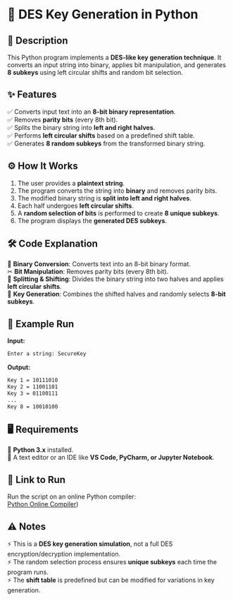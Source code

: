 
# 🔐 DES Key Generation in Python  

## 📜 Description  
This Python program implements a **DES-like key generation technique**. It converts an input string into binary, applies bit manipulation, and generates **8 subkeys** using left circular shifts and random bit selection.  

## ✨ Features  
✅ Converts input text into an **8-bit binary representation**.  
✅ Removes **parity bits** (every 8th bit).  
✅ Splits the binary string into **left and right halves**.  
✅ Performs **left circular shifts** based on a predefined shift table.  
✅ Generates **8 random subkeys** from the transformed binary string.  

## ⚙️ How It Works  
1. The user provides a **plaintext string**.  
2. The program converts the string into **binary** and removes parity bits.  
3. The modified binary string is **split into left and right halves**.  
4. Each half undergoes **left circular shifts**.  
5. A **random selection of bits** is performed to create **8 unique subkeys**.  
6. The program displays the **generated DES subkeys**.  

## 🛠 Code Explanation  
🔢 **Binary Conversion**: Converts text into an 8-bit binary format.  
✂ **Bit Manipulation**: Removes parity bits (every 8th bit).  
🔀 **Splitting & Shifting**: Divides the binary string into two halves and applies **left circular shifts**.  
🔐 **Key Generation**: Combines the shifted halves and randomly selects **8-bit subkeys**.  

## 🎯 Example Run  
**Input:**  
```bash
Enter a string: SecureKey
```
**Output:**  
```bash
Key 1 = 10111010  
Key 2 = 11001101  
Key 3 = 01100111  
...  
Key 8 = 10010100  
```  

## 🖥 Requirements  
🐍 **Python 3.x** installed.  
📝 A text editor or an IDE like **VS Code, PyCharm, or Jupyter Notebook**.  

## 🚀 Link to Run  
Run the script on an online Python compiler:  
[Python Online Compiler](https://onlinegdb.com/_CcOhPgeC))  

## ⚠️ Notes  
⚡ This is a **DES key generation simulation**, not a full DES encryption/decryption implementation.  
⚡ The random selection process ensures **unique subkeys** each time the program runs.  
⚡ The **shift table** is predefined but can be modified for variations in key generation.  

